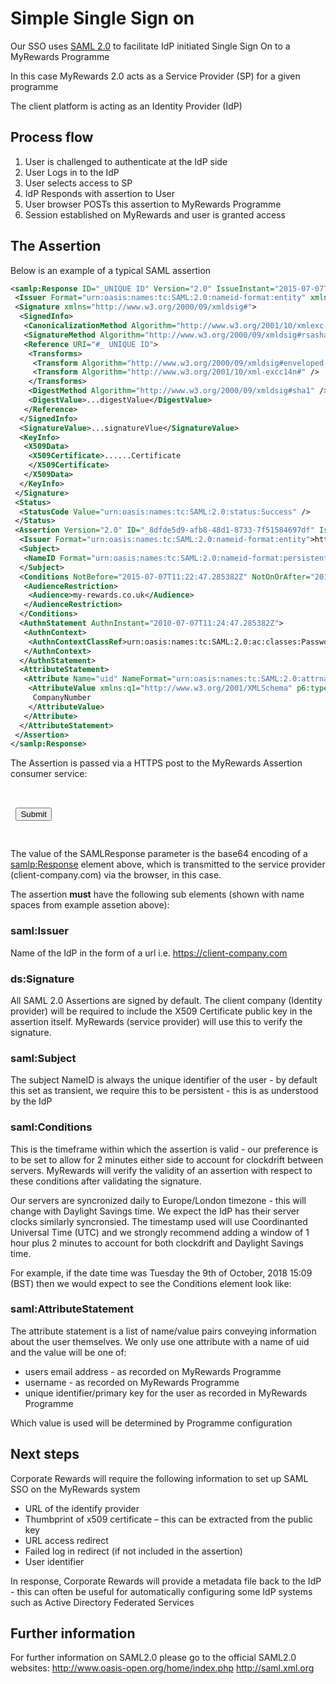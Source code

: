 # Simple Single Sign on

Our SSO uses [SAML 2.0](https://en.wikipedia.org/wiki/SAML_2.0) to facilitate IdP initiated Single Sign On to a MyRewards Programme

In this case MyRewards 2.0 acts as a Service Provider (SP) for a given programme

The client platform is acting as an Identity Provider (IdP)

## Process flow

1. User is challenged to authenticate at the IdP side
2. User Logs in to the IdP
3. User selects access to SP
4. IdP Responds with assertion to User
5. User browser POSTs this assertion to MyRewards Programme
6. Session established on MyRewards and user is granted access

## The Assertion

Below is an example of a typical SAML assertion

```xml
<samlp:Response ID="_UNIQUE ID" Version="2.0" IssueInstant="2015-07-07T11:24:46.676007Z" Destination="https://www.myrewards.co.uk/SAML20SingleSignOn.aspx" xmlns="urn:oasis:names:tc:SAML:2.0:protocol">
 <Issuer Format="urn:oasis:names:tc:SAML:2.0:nameid-format:entity" xmlns="urn:oasis:names:tc:SAML:2.0:assertion">https://www.client-company.com</Issuer>
 <Signature xmlns="http://www.w3.org/2000/09/xmldsig#">
  <SignedInfo>
   <CanonicalizationMethod Algorithm="http://www.w3.org/2001/10/xmlexc-c14n#" />
   <SignatureMethod Algorithm="http://www.w3.org/2000/09/xmldsig#rsasha1" />
   <Reference URI="#_ UNIQUE ID">
    <Transforms>
     <Transform Algorithm="http://www.w3.org/2000/09/xmldsig#enveloped-signature" />
     <Transform Algorithm="http://www.w3.org/2001/10/xml-excc14n#" />
    </Transforms>
    <DigestMethod Algorithm="http://www.w3.org/2000/09/xmldsig#sha1" />
    <DigestValue>...digestValue</DigestValue>
   </Reference>
  </SignedInfo>
  <SignatureValue>...signatureVlue</SignatureValue>
  <KeyInfo>
   <X509Data>
    <X509Certificate>......Certificate
    </X509Certificate>
   </X509Data>
  </KeyInfo>
 </Signature>
 <Status>
  <StatusCode Value="urn:oasis:names:tc:SAML:2.0:status:Success" />
 </Status>
 <Assertion Version="2.0" ID="_8dfde5d9-afb8-48d1-8733-7f51584697df" IssueInstant="2015-07-07T11:24:47.285382Z" xmlns="urn:oasis:names:tc:SAML:2.0:assertion">
  <Issuer Format="urn:oasis:names:tc:SAML:2.0:nameid-format:entity">https://www.client-company.com/</Issuer>
  <Subject>
   <NameID Format="urn:oasis:names:tc:SAML:2.0:nameid-format:persistent">Principal ID</NameID>
  </Subject>
  <Conditions NotBefore="2015-07-07T11:22:47.285382Z" NotOnOrAfter="2015-07-07T11:26:47.285382Z">
   <AudienceRestriction>
    <Audience>my-rewards.co.uk</Audience>
   </AudienceRestriction>
  </Conditions>
  <AuthnStatement AuthnInstant="2010-07-07T11:24:47.285382Z">
   <AuthnContext>
    <AuthnContextClassRef>urn:oasis:names:tc:SAML:2.0:ac:classes:PasswordProtectedTransport</AuthnContextClassRef>
   </AuthnContext>
  </AuthnStatement>
  <AttributeStatement>
   <Attribute Name="uid" NameFormat="urn:oasis:names:tc:SAML:2.0:attrname-format:basic">
    <AttributeValue xmlns:q1="http://www.w3.org/2001/XMLSchema" p6:type="q1:string" xmlns:p6="http://www.w3.org/2001/XMLSchema-instance">
     CompanyNumber
    </AttributeValue>
   </Attribute>
  </AttributeStatement>
 </Assertion>
</samlp:Response>
```

The Assertion is passed via a HTTPS post to the MyRewards Assertion consumer service:
<pre>
<form method="post" action="https://programme-name.com/saml/consume">
 <input type="hidden" name="SAMLResponse" value="response" />
 <input type="submit" value="Submit" />
</form>
</pre>
The value of the SAMLResponse parameter is the base64 encoding of a <samlp:Response>
element above, which is transmitted to the service provider (client-company.com) via the browser, in this case.

The assertion **must** have the following sub elements (shown with name spaces from example assetion above):

### saml:Issuer
Name of the IdP in the form of a url i.e. https://client-company.com

### ds:Signature
All SAML 2.0 Assertions are signed by default. The client company (Identity provider) will be required
to include the X509 Certificate public key in the assertion itself. MyRewards (service provider) will use this to verify the signature.

### saml:Subject
The subject NameID is always the unique identifier of the user - by default this set as transient, we require this to be persistent - this is as understood by the IdP

### saml:Conditions
This is the timeframe within which the assertion is valid - our preference is to be set to allow for 2 minutes either side to account for clockdrift between servers. MyRewards will verify the validity of an assertion with respect to these conditions after validating the signature.

Our servers are syncronized daily to Europe/London timezone - this will change with Daylight Savings time. We expect the IdP has their server clocks similarly syncronsied. The timestamp used will use Coordinanted Universal Time (UTC) and we strongly recommend adding a window of 1 hour plus 2 minutes to account for both clockdrift and Daylight Savings time.

For example, if the date time was Tuesday the 9th of October, 2018 15:09 (BST) then we would expect to see the Conditions element look like:
<Conditions NotBefore="2018-10-09T14:07:47.285382Z" NotOnOrAfter="2018-10-09T16:11:47.285382Z">

### saml:AttributeStatement
The attribute statement is a list of name/value pairs conveying information about the user themselves. We only use one attribute with a name of uid and the value will be one of:
* users email address - as recorded on MyRewards Programme
* username - as recorded on MyRewards Programme
* unique identifier/primary key for the user as recorded in MyRewards Programme

Which value is used will be determined by Programme configuration

## Next steps

Corporate Rewards will require the following information to set up SAML SSO on the MyRewards
system
* URL of the identify provider
* Thumbprint of x509 certificate – this can be extracted from the public key
* URL access redirect
* Failed log in redirect (if not included in the assertion)
* User identifier

In response, Corporate Rewards will provide a metadata file back to the IdP - this can often be useful for automatically configuring some IdP systems such as Active Directory Federated Services

## Further information
For further information on SAML2.0 please go to the official SAML2.0 websites:
http://www.oasis-open.org/home/index.php
http://saml.xml.org
